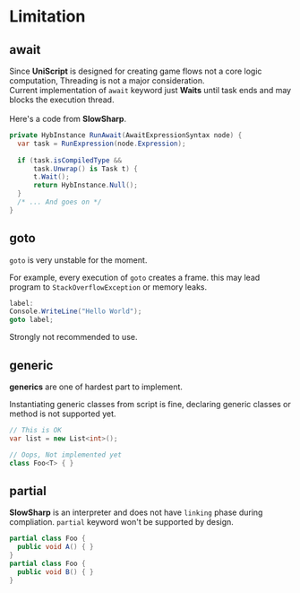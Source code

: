 Limitation
====

await
----
Since __UniScript__ is designed for creating game flows not a core logic computation, Threading is not a major consideration.<br>
Current implementation of `await` keyword just __Waits__ until task ends and may blocks the execution thread.<br>
<br>
Here's a code from __SlowSharp__.
```cs
private HybInstance RunAwait(AwaitExpressionSyntax node) {
  var task = RunExpression(node.Expression);
  
  if (task.isCompiledType &&
      task.Unwrap() is Task t) {
      t.Wait();
      return HybInstance.Null();
  }
  /* ... And goes on */
}
```

goto
----
`goto` is very unstable for the moment. 

For example, every execution of `goto` creates a frame. this may lead program to `StackOverflowException` or memory leaks.
```cs
label:
Console.WriteLine("Hello World");
goto label;
```

Strongly not recommended to use.


generic
----
__generics__ are one of hardest part to implement. <br>

Instantiating generic classes from script is fine, declaring generic classes or method is not supported yet.
```cs
// This is OK
var list = new List<int>();

// Oops, Not implemented yet
class Foo<T> { }
```


partial
----
__SlowSharp__ is an interpreter and does not have `linking` phase during compliation. `partial` keyword won't be supported by design.

```cs
partial class Foo {
  public void A() { }
}
partial class Foo {
  public void B() { }
}
```

